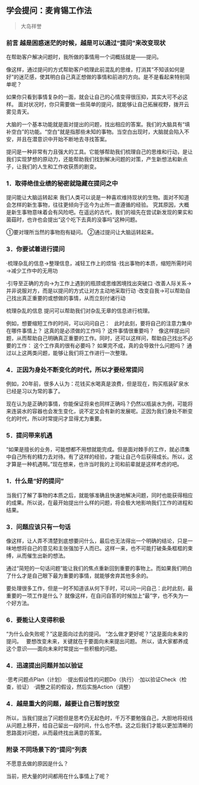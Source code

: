 ## 学会提问：麦肯锡工作法
> 大岛祥誉

### 前言 越是困惑迷茫的时候，越是可以通过“提问”来改变现状

在帮助客户解决问题时，我所做的事情用一个词概括就是——提问。

像这样，通过提问的方式帮助客户梳理此前混乱的思维，打消其“不知该如何是好”的迷茫感，使其明白自己真正想做的事情和前进的方向。是不是看起来特别简单呢？

如果你只看到事情复杂的一面，就会让自己的心情变得很压抑，其实大可不必这样。
面对状况时，你只需要做一些简单的提问，就能够让自己拓展视野，拨开云雾见青天。

大脑的一个基本功能就是面对提出的问题，找出相应的答案。我们的大脑具有“填补空白”的功能。“空白”就是指那些未知的事物。当空白出现时，大脑就会陷入不安，并且在潜意识中开始不断地去寻找答案。

提问是一种非常有力且强大的工具。它能够帮助我们梳理自己的思维和行动，是让我们实现梦想的原动力，还能帮助我们找到解决问题的对策，产生新想法和新点子，让我们的人生和工作收获质的剧变。

### 1．取得绝佳业绩的秘密就隐藏在提问之中

提问能让大脑运转起来
我们人类可以说是一种喜欢维持现状的生物。面对不知道会怎样的新生事物，往往更倾向于迄今为止所一直遵循的经验。
究其原因，大概是新生事物意味着会有风险吧。在遥远的古代，我们的祖先在尝试新发现的果实和菌菇时，也许也会提出“这个吃下去真的没事吗”这种问题。

①要对理所当然的事物抱有疑问。
②通过提问让大脑运转起来。


### 3．你要试着进行提问

·梳理杂乱的信息→整理信息，减轻工作上的烦恼
·找出事物的本质，缩短所需时间→减少工作中的无用功

·引导至正确的方向→为工作上遇到的瓶颈或思维困境找出突破口
·改善人际关系→并非说服对方，而是以提问的方式让对方主动地采取行动
·改变自我→可以帮助自己找出真正重要的或想做的事情，从而立刻付诸行动

梳理杂乱的信息
提问可以帮助我们对杂乱无章的信息进行梳理。

例如，想要缩短工作的时间，可以问问自己：
 
此时此刻，要将自己的注意力集中在哪件事情上？
这真的是必须做的工作吗？
这件事情很重要吗？
 
像这样提出问题，从而帮助自己明确真正重要的工作。同时，还可以这样问，帮助自己找出不必要的工作：
这个工作真的很有必要吗？
如果完不成，真的会导致什么问题吗？
通过以上这两类问题，能够让我们将工作进行一次整理。

### 4．正因为身处不断变化的时代，所以才要经常提问

例如，20年前，很多人认为：花钱买水喝真是浪费，但是现在，购买瓶装矿泉水已经是习以为常的事了。

现在认为是正确的事情，你能保证将来也同样正确吗？仍然以瓶装水为例，可能将来连装水的容器也会发生变化，说不定又会有新的发展呢。正因为我们身处不断变化的时代，所以时常提问才显得尤为重要。

### 5．提问带来机遇

“如果是擅长的业务，可能想都不用想就能完成。但是面对棘手的工作，就必须集中自己所有的精力去对待。有了这样的经验，才能让自己今后获得成长。所以，这才算是一种机遇啊。”现在想来，也许当时我的上司和前辈就是这样考虑的吧。

### 1．什么是“好的提问”

当我们了解了事物的本质之后，就能够准确且快速地解决问题，同时也能获得相应的成果。所以说，在最开始提出什么样的问题，将会极大地影响我们工作的进程和结果。

### 3．问题应该只有一句话

像这样，让人弄不清楚到底想要问什么，最后也无法得出一个明确的结论，只是一味地想将自己的意见和主张强加于人而已。这样一来，也不可能打破条条框框的束缚，从而催生出新的想法。

通过“简短的一句话问题”能让我们的焦点重新回到重要的事物上。而如果我们明白了什么才是自己眼下最为重要的事情，就能够舍弃其他多余的。

要处理很多工作，但是一时不知道该从何下手时，可以问一问自己：此时此刻，最重要的一项工作是什么？
就像这样，在自问自答的时候加上“最”字，也不失为一个好方法。
 


### 6．要能让人变得积极

“为什么会失败呢？”这是面向过去的提问。
“怎么做才更好呢？”这是面向未来的提问。
 
要想改变未来，关键就在于要面向未来提出问题。
所以，请大家都养成这个意识——面向未来时常提出一些积极的问题。

### 4．迅速提出问题并加以验证

·思考问题点Plan（计划）
·提出假设性的问题Do（执行）
·加以验证Check（检查，验证）
·调整之前的假设，然后实施Action（调整）
 


### 4．越是重大的问题，越要让自己暂时放空

所以，当我们提出了问题但是思考仍无起色时，千万不要勉强自己，大胆地将视线从问题上移开，给自己留出一段时间，什么也不想。这之后我们才能以更加清晰的思路面对问题，从而最终找出满意的答案。

### 附录 不同场景下的“提问”列表

不愿意去做的原因是什么？

当前，把大量的时间都用在什么事情上了呢？